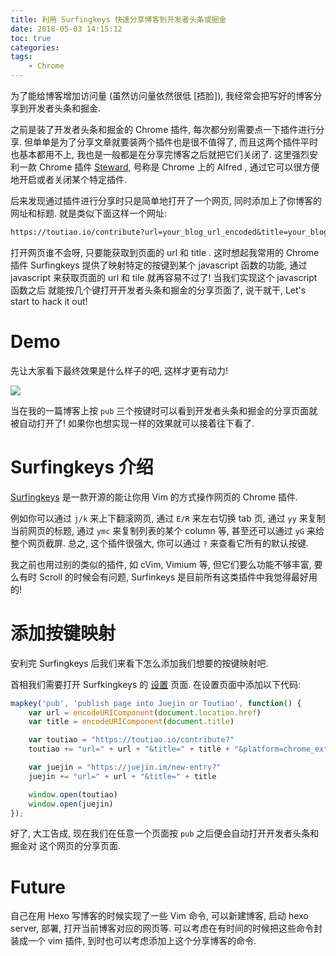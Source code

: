 ```yaml
---
title: 利用 Surfingkeys 快速分享博客到开发者头条或掘金
date: 2018-05-03 14:15:12
toc: true
categories: 
tags:
    - Chrome
---
```


为了能给博客增加访问量 (虽然访问量依然很低 [捂脸]), 我经常会把写好的博客分享到开发者头条和掘金.

之前是装了开发者头条和掘金的 Chrome 插件, 每次都分别需要点一下插件进行分享.
但单单是为了分享文章就要装两个插件也是很不值得了, 而且这两个插件平时也基本都用不上,
我也是一般都是在分享完博客之后就把它们关闭了. 这里强烈安利一款 Chrome 插件
[Steward](https://chrome.google.com/webstore/detail/steward-a-command-launche/dnkhdiodfglfckibnfcjbgddcgjgkacd),
号称是 Chrome 上的 Alfred , 通过它可以很方便地开启或者关闭某个特定插件.

后来发现通过插件进行分享时只是简单地打开了一个网页, 同时添加上了你博客的网址和标题.
就是类似下面这样一个网址:

```txt
https://toutiao.io/contribute?url=your_blog_url_encoded&title=your_blog_title_encoded
```

打开网页谁不会呀, 只要能获取到页面的 url 和 title . 这时想起我常用的 Chrome 插件
Surfingkeys 提供了映射特定的按键到某个 javascript 函数的功能,
通过 javascript 来获取页面的 url 和 tile 就再容易不过了! 当我们实现这个 javascript 函数之后
就能按几个键打开开发者头条和掘金的分享页面了, 说干就干, Let's start to hack it out!

# Demo

先让大家看下最终效果是什么样子的吧, 这样才更有动力!

![](chrome_share.gif)

当在我的一篇博客上按 `pub` 三个按键时可以看到开发者头条和掘金的分享页面就被自动打开了!
如果你也想实现一样的效果就可以接着往下看了.

# Surfingkeys 介绍

[Surfingkeys](https://chrome.google.com/webstore/detail/surfingkeys/gfbliohnnapiefjpjlpjnehglfpaknnc)
是一款开源的能让你用 Vim 的方式操作网页的 Chrome 插件.

例如你可以通过 `j/k` 来上下翻滚网页, 通过 `E/R` 来左右切换 tab 页, 通过 `yy` 来复制当前网页的标题,
通过 `ymc` 来复制列表的某个 column 等, 甚至还可以通过 `yG` 来给整个网页截屏. 总之, 
这个插件很强大, 你可以通过 `?` 来查看它所有的默认按键.

我之前也用过别的类似的插件, 如 cVim, Vimium 等, 但它们要么功能不够丰富, 要么有时 Scroll
的时候会有问题, Surfinkeys 是目前所有这类插件中我觉得最好用的!

# 添加按键映射

安利完 Surfingkeys 后我们来看下怎么添加我们想要的按键映射吧.

首相我们需要打开 Surfkingkeys 的 [设置](chrome-extension://gfbliohnnapiefjpjlpjnehglfpaknnc/pages/options.html) 页面.
在设置页面中添加以下代码:

```javascript
mapkey('pub', 'publish page into Juejin or Toutiao', function() {
    var url = encodeURIComponent(document.location.href)
    var title = encodeURIComponent(document.title)

    var toutiao = "https://toutiao.io/contribute?"
    toutiao += "url=" + url + "&title=" + title + "&platform=chrome_extension"

    var juejin = "https://juejin.im/new-entry?"
    juejin += "url=" + url + "&title=" + title

    window.open(toutiao)
    window.open(juejin)
});
```

好了, 大工告成, 现在我们在任意一个页面按 `pub` 之后便会自动打开开发者头条和掘金对
这个网页的分享页面.

# Future

自己在用 Hexo 写博客的时候实现了一些 Vim 命令, 可以新建博客, 启动 hexo server, 部署,
打开当前博客对应的网页等. 可以考虑在有时间的时候把这些命令封装成一个 vim 插件,
到时也可以考虑添加上这个分享博客的命令.
